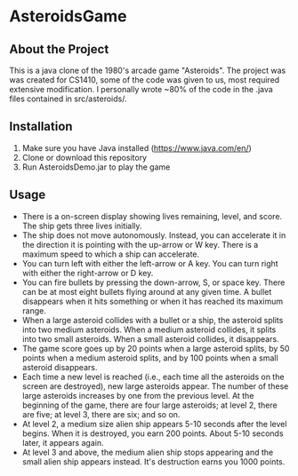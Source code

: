 # AsteroidsGame

## About the Project
This is a java clone of the 1980's arcade game "Asteroids". The project was was created for CS1410, some of the code was given to us, most required extensive modification. I personally wrote ~80% of the code in the .java files contained in src/asteroids/.

## Installation
1. Make sure you have Java installed (https://www.java.com/en/)
2. Clone or download this repository
3. Run AsteroidsDemo.jar to play the game

## Usage
* There is a on-screen display showing lives remaining, level, and score. The ship gets three lives initially.
* The ship does not move autonomously. Instead, you can accelerate it in the direction it is pointing with the up-arrow or W key. There is a maximum speed to which a ship can accelerate.
* You can turn left with either the left-arrow or A key. You can turn right with either the right-arrow or D key.
* You can fire bullets by pressing the down-arrow, S, or space key. There can be at most eight bullets flying around at any given time. A bullet disappears when it hits something or when it has reached its maximum range.
* When a large asteroid collides with a bullet or a ship, the asteroid splits into two medium asteroids. When a medium asteroid collides, it splits into two small asteroids. When a small asteroid collides, it disappears.
* The game score goes up by 20 points when a large asteroid splits, by 50 points when a medium asteroid splits, and by 100 points when a small asteroid disappears.
* Each time a new level is reached (i.e., each time all the asteroids on the screen are destroyed), new large asteroids appear. The number of these large asteroids increases by one from the previous level. At the beginning of the game, there are four large asteroids; at level 2, there are five; at level 3, there are six; and so on.
* At level 2, a medium size alien ship appears 5-10 seconds after the level begins. When it is destroyed, you earn 200 points. About 5-10 seconds later, it appears again.
* At level 3 and above, the medium alien ship stops appearing and the small alien ship appears instead. It's destruction earns you 1000 points.
